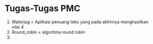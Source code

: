 # Tugas-Tugas PMC
 1. Waterjug = Aplikasi penuang teko yang pada akhirnya menghasilkan nilai 4 
 2. Round_robin = algoritma round robin
 3. 
